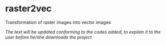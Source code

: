# raster2vec
Transformation of raster images into vector images

_The text will be updated conforming to the codes added, to explain it to the user before he/she downloads the project_

